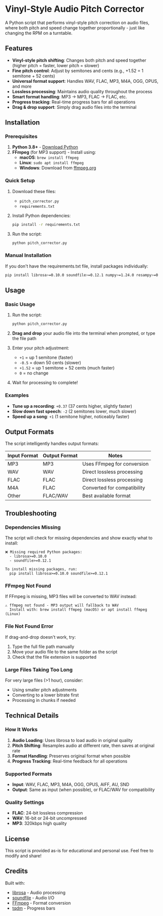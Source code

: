 # Vinyl-Style Audio Pitch Corrector

A Python script that performs vinyl-style pitch correction on audio files, where both pitch and speed change together proportionally - just like changing the RPM on a turntable.

## Features

- **Vinyl-style pitch shifting**: Changes both pitch and speed together (higher pitch = faster, lower pitch = slower)
- **Fine pitch control**: Adjust by semitones and cents (e.g., +1.52 = 1 semitone + 52 cents)
- **Universal format support**: Handles WAV, FLAC, MP3, M4A, OGG, OPUS, and more
- **Lossless processing**: Maintains audio quality throughout the process
- **Smart format handling**: MP3 → MP3, FLAC → FLAC, etc.
- **Progress tracking**: Real-time progress bars for all operations
- **Drag & drop support**: Simply drag audio files into the terminal

## Installation

### Prerequisites

1. **Python 3.8+** - [Download Python](https://www.python.org/downloads/)
2. **FFmpeg** (for MP3 support) - Install using:
   - **macOS**: `brew install ffmpeg`
   - **Linux**: `sudo apt install ffmpeg`
   - **Windows**: Download from [ffmpeg.org](https://ffmpeg.org/download.html)

### Quick Setup

1. Download these files:
   - `pitch_corrector.py`
   - `requirements.txt`

2. Install Python dependencies:
   ```bash
   pip install -r requirements.txt
   ```

3. Run the script:
   ```bash
   python pitch_corrector.py
   ```

### Manual Installation

If you don't have the requirements.txt file, install packages individually:

```bash
pip install librosa>=0.10.0 soundfile>=0.12.1 numpy>=1.24.0 resampy>=0.4.0 tqdm>=4.64.0
```

## Usage

### Basic Usage

1. Run the script:
   ```bash
   python pitch_corrector.py
   ```

2. **Drag and drop** your audio file into the terminal when prompted, or type the file path

3. Enter your pitch adjustment:
   - `+1` = up 1 semitone (faster)
   - `-0.5` = down 50 cents (slower)
   - `+1.52` = up 1 semitone + 52 cents (much faster)
   - `0` = no change

4. Wait for processing to complete!

### Examples

- **Tune up a recording**: `+0.37` (37 cents higher, slightly faster)
- **Slow down fast speech**: `-2` (2 semitones lower, much slower)
- **Speed up a song**: `+1` (1 semitone higher, noticeably faster)

## Output Formats

The script intelligently handles output formats:

| Input Format | Output Format | Notes |
|--------------|---------------|-------|
| MP3 | MP3 | Uses FFmpeg for conversion |
| WAV | WAV | Direct lossless processing |
| FLAC | FLAC | Direct lossless processing |
| M4A | FLAC | Converted for compatibility |
| Other | FLAC/WAV | Best available format |

## Troubleshooting

### Dependencies Missing
The script will check for missing dependencies and show exactly what to install:
```
❌ Missing required Python packages:
  - librosa>=0.10.0
  - soundfile>=0.12.1

To install missing packages, run:
  pip install librosa>=0.10.0 soundfile>=0.12.1
```

### FFmpeg Not Found
If FFmpeg is missing, MP3 files will be converted to WAV instead:
```
⚠ ffmpeg not found - MP3 output will fallback to WAV
  Install with: brew install ffmpeg (macOS) or apt install ffmpeg (Linux)
```

### File Not Found Error
If drag-and-drop doesn't work, try:
1. Type the full file path manually
2. Move your audio file to the same folder as the script
3. Check that the file extension is supported

### Large Files Taking Too Long
For very large files (>1 hour), consider:
- Using smaller pitch adjustments
- Converting to a lower bitrate first
- Processing in chunks if needed

## Technical Details

### How It Works
1. **Audio Loading**: Uses librosa to load audio in original quality
2. **Pitch Shifting**: Resamples audio at different rate, then saves at original rate
3. **Format Handling**: Preserves original format when possible
4. **Progress Tracking**: Real-time feedback for all operations

### Supported Formats
- **Input**: WAV, FLAC, MP3, M4A, OGG, OPUS, AIFF, AU, SND
- **Output**: Same as input (when possible), or FLAC/WAV for compatibility

### Quality Settings
- **FLAC**: 24-bit lossless compression
- **WAV**: 16-bit or 24-bit uncompressed
- **MP3**: 320kbps high quality

## License

This script is provided as-is for educational and personal use. Feel free to modify and share!

## Credits

Built with:
- [librosa](https://librosa.org/) - Audio processing
- [soundfile](https://pysoundfile.readthedocs.io/) - Audio I/O
- [FFmpeg](https://ffmpeg.org/) - Format conversion
- [tqdm](https://tqdm.github.io/) - Progress bars